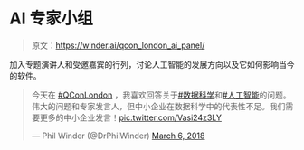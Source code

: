 # AI 专家小组

> 原文：<https://winder.ai/qcon_london_ai_panel/>

加入专题演讲人和受邀嘉宾的行列，讨论人工智能的发展方向以及它如何影响当今的软件。

> 今天在 [#QConLondon](https://twitter.com/hashtag/QConLondon?src=hash&ref_src=twsrc%5Etfw) ，我喜欢回答关于[#数据科学](https://twitter.com/hashtag/DataScience?src=hash&ref_src=twsrc%5Etfw)和[#人工智能](https://twitter.com/hashtag/AI?src=hash&ref_src=twsrc%5Etfw)的问题。伟大的问题和专家发言人，但中小企业在数据科学中的代表性不足。我们需要更多的中小企业发言！[pic.twitter.com/Vasi24z3LY](https://t.co/Vasi24z3LY)
> 
> — Phil Winder (@DrPhilWinder) [March 6, 2018](https://twitter.com/DrPhilWinder/status/971101504206770176?ref_src=twsrc%5Etfw)